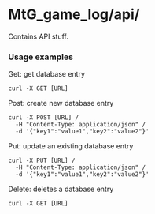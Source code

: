 # MtG_game_log/api/

Contains API stuff.

### Usage examples

Get: get database entry
```
curl -X GET [URL]
```

Post: create new database entry
```
curl -X POST [URL] /
  -H "Content-Type: application/json" /
  -d '{"key1":"value1","key2":"value2"}'
```

Put: update an existing database entry
```
curl -X PUT [URL] /
  -H "Content-Type: application/json" /
  -d '{"key1":"value1","key2":"value2"}'
```

Delete: deletes a database entry
```
curl -X GET [URL]
```

